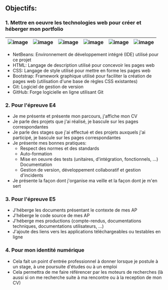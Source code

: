 ## Objectifs:
### 1. Mettre en oeuvre les technologies web pour créer et héberger mon portfolio
|![image](https://github.com/LilyLaMerveilleuse/Lily.github.io/assets/154447041/4b0bf435-d784-4c11-a364-32116305bc87)|![image](https://github.com/LilyLaMerveilleuse/Lily.github.io/assets/154447041/2ed2bff6-a81d-4d68-89a7-1aa92b2822df)|![image](https://github.com/LilyLaMerveilleuse/Lily.github.io/assets/154447041/088f6f8a-c4ca-4bb4-b361-860688769cac)|![image](https://github.com/LilyLaMerveilleuse/Lily.github.io/assets/154447041/aa80f0a8-445e-4426-8832-35ef695ccc62)|![image](https://github.com/LilyLaMerveilleuse/Lily.github.io/assets/154447041/d33b210a-9361-4885-ab3e-1d180a67767a)|![image](https://github.com/LilyLaMerveilleuse/Lily.github.io/assets/154447041/717c7346-37fc-4f41-85d6-fa0d72ae107f)|
| ------ | ------ | ------ | ------ | ------ | ------ |

- NetBeans: Environnement de développement intégré (IDE) utilisé pour ce projet
- HTML: Langage de description utilisé pour concevoir les pages web
- CSS: Langage de style utilisé pour mettre en forme les pages web
- Bootstrap: Framework graphique utilisé pour faciliter la création de pages web (utilisation d'une base de règles CSS existantes)
- Git: Logiciel de gestion de version
- GitHub: Forge logicielle en ligne utilisant Git
### 2. Pour l'épreuve E4
- Je me présente et présente mon parcours, j'affiche mon CV
- Je parle des projets que j'ai réalisé, je bascule sur les pages correspondantes
- Je parle des stages que j'ai effectué et des projets auxquels j'ai participé, je bascule sur les pages correspondantes
- Je présente mes bonnes pratiques:
  - Respect des normes et des standards
  - Auto-formation
  - Mise en oeuvre des tests (unitaires, d'intégration, fonctionnels, ...) Documentation
  - Gestion de version, développement collaboratif et gestion d'incidents
- Je présente la façon dont j'organise ma veille et la façon dont je m'en sert
### 3. Pour l'épreuve E5
- J'héberge les documents présentant le contexte de mes AP
- J'héberge le code source de mes AP
- J'héberge mes productions (compte-rendus, documentations techniques, documentations utilisateurs, ...)
- J'ajoute des liens vers les applications téléchargeables ou testables en ligne
### 4. Pour mon identité numérique
- Cela fait un point d'entrée professionnel à donner lorsque je postule à un stage, à une poursuite d'études ou à un emploi
- Cela permettra de me faire référencer par les moteurs de recherches (là aussi si on me recherche suite à ma rencontre ou à la reception de mon CV)
